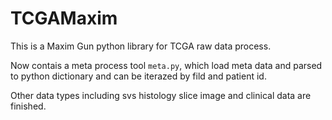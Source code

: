 # TCGAMaxim

This is a Maxim Gun python library for TCGA raw data process.

Now contais a meta process tool `meta.py`, which load meta data and parsed to python dictionary and can be iterazed by fild and patient id.

Other data types including svs histology slice image and clinical data are finished.
